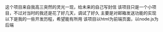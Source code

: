 这个项目来自我高三突然的灵光一现，给未来的自己写封信
该项目只是一个小项目，不过对当时的我还是花了好几天，调试了好久
主要是对邮箱发送功能的实现
以下是我的一些开发历程，希望能有所用
该项目以html为前端页面，以node.js为后端
